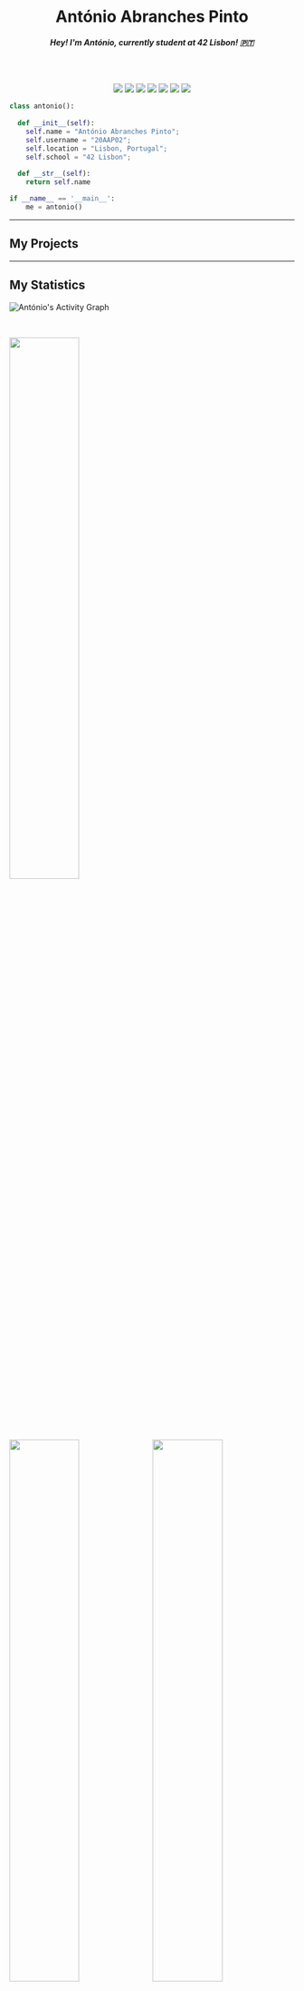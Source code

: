 <h1 align="center">
  <b>António Abranches Pinto</b>
</h1>
<h6 align="center">
  <b>Hey! I'm António, currently student at 42 Lisbon! 🇵🇹 </b>
</h6>

<br>

<p>
<div align="center">
  <img src="https://img.shields.io/badge/-HTML-c58545?style=for-the-badge&logo=html5&logoColor=c58545&labelColor=282828">
  <img src="https://img.shields.io/badge/-Javascript-FFFF00?style=for-the-badge&logo=Javascript&logoColor=FFFF00&labelColor=282828">
  <img src="https://img.shields.io/badge/-CSS-528deb?style=for-the-badge&logo=css3&logoColor=528deb&labelColor=282828">
  <img src="https://img.shields.io/badge/-Python-98b982?style=for-the-badge&logo=python&logoColor=98b982&labelColor=282828">
  <img src="https://img.shields.io/badge/-C-3cc7a4?style=for-the-badge&logo=c&logoColor=3cc7a4&labelColor=282828">
  <img src="https://img.shields.io/badge/-Ruby-c7473c?style=for-the-badge&logo=ruby&logoColor=c7473c&labelColor=282828">
  <img src="https://img.shields.io/badge/-Mysql-7d9ac7?style=for-the-badge&logo=Mysql&logoColor=7d9ac7&labelColor=282828">
</div>
</p>

```python
class antonio():
    
  def __init__(self):
    self.name = "António Abranches Pinto";
    self.username = "20AAP02";
    self.location = "Lisbon, Portugal";
    self.school = "42 Lisbon";
  
  def __str__(self):
    return self.name

if __name__ == '__main__':
    me = antonio()
```
-----

## My Projects

-----

## My Statistics

![António's Activity Graph](https://activity-graph.herokuapp.com/graph?username=20AAP02&custom_title=António%20's%20Contribution%20Graph&theme=gruvbox&bg_color=282828&hide_border=true&line=3cc7a4&point=3cc7a4)

<br/>
<p align="left">
  <img width="49.5%" src="https://github-readme-stats.vercel.app/api/top-langs/?username=20AAP02&layout=compact&theme=gruvbox"/>
</p>
<p align="left">
  <img width="49.5%" src="https://github-readme-stats.vercel.app/api?username=20AAP02&show_icons=true&theme=gruvbox&hide_border=true&count_private=true" />
    <img width="49.5%" src="https://github-readme-streak-stats.herokuapp.com/?user=20AAP02&theme=gruvbox&hide_border=true" />
</p>
<br>


-----

Last Edited on: 04/04/2022
